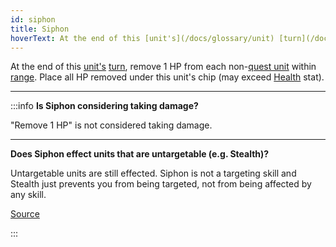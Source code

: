 ```yaml
---
id: siphon
title: Siphon
hoverText: At the end of this [unit's](/docs/glossary/unit) [turn](/docs/glossary/turn), remove 1 HP from each non-[quest unit](/docs/glossary/quest-unit) within [range](/docs/glossary/range). Place all HP removed under this unit's chip (may exceed [Health](/docs/adventurer/stats/health) stat).
---
```


At the end of this [unit's](/docs/glossary/unit) [turn](/docs/glossary/turn), remove 1 HP from each non-[quest unit](/docs/glossary/quest-unit) within [range](/docs/glossary/range). Place all HP removed under this unit's chip (may exceed [Health](/docs/adventurer/stats/health) stat).

---

:::info
**Is Siphon considering taking damage?**

"Remove 1 HP" is not considered taking damage.

---

**Does Siphon effect units that are untargetable (e.g. Stealth)?**

Untargetable units are still effected. Siphon is not a targeting skill and Stealth just prevents you from being targeted, not from being affected by any skill.

<a href="https://boardgamegeek.com/thread/3464004/article/45684929#45684929" target="_blank">Source</a>

:::
